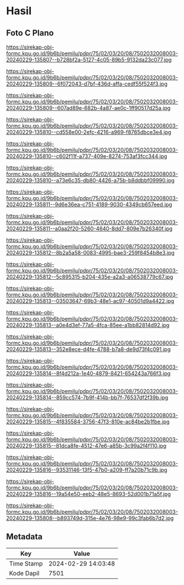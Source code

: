 # Hasil

## Foto C Plano

https://sirekap-obj-formc.kpu.go.id/9b6b/pemilu/pdpr/75/02/03/20/08/7502032008003-20240229-135807--b728bf2a-5127-4c05-89b5-9132da23c077.jpg

https://sirekap-obj-formc.kpu.go.id/9b6b/pemilu/pdpr/75/02/03/20/08/7502032008003-20240229-135809--6f072043-d7bf-436d-affa-cedf55f524f3.jpg

https://sirekap-obj-formc.kpu.go.id/9b6b/pemilu/pdpr/75/02/03/20/08/7502032008003-20240229-135809--607ad89e-682b-4a87-ae0c-1ff90517d25a.jpg

https://sirekap-obj-formc.kpu.go.id/9b6b/pemilu/pdpr/75/02/03/20/08/7502032008003-20240229-135810--cd558e00-2efc-4216-a969-f8765dbce3e4.jpg

https://sirekap-obj-formc.kpu.go.id/9b6b/pemilu/pdpr/75/02/03/20/08/7502032008003-20240229-135810--c602f11f-a737-409e-8274-753af3fcc344.jpg

https://sirekap-obj-formc.kpu.go.id/9b6b/pemilu/pdpr/75/02/03/20/08/7502032008003-20240229-135810--a73e6c35-db80-4426-a75b-b8ddbbf09990.jpg

https://sirekap-obj-formc.kpu.go.id/9b6b/pemilu/pdpr/75/02/03/20/08/7502032008003-20240229-135811--9d6e36ea-c751-4189-9030-4349cb657eed.jpg

https://sirekap-obj-formc.kpu.go.id/9b6b/pemilu/pdpr/75/02/03/20/08/7502032008003-20240229-135811--a0aa2f20-5260-4640-8dd7-809e7b26340f.jpg

https://sirekap-obj-formc.kpu.go.id/9b6b/pemilu/pdpr/75/02/03/20/08/7502032008003-20240229-135812--8b2a5a58-0083-4995-bae3-259f8454b8e3.jpg

https://sirekap-obj-formc.kpu.go.id/9b6b/pemilu/pdpr/75/02/03/20/08/7502032008003-20240229-135812--5c895315-b204-435e-a2a3-a06538779c67.jpg

https://sirekap-obj-formc.kpu.go.id/9b6b/pemilu/pdpr/75/02/03/20/08/7502032008003-20240229-135813--03503647-69b3-48e1-ac97-40501d9a4422.jpg

https://sirekap-obj-formc.kpu.go.id/9b6b/pemilu/pdpr/75/02/03/20/08/7502032008003-20240229-135813--a0e4d3ef-77a5-4fca-85ee-a1bb82814d92.jpg

https://sirekap-obj-formc.kpu.go.id/9b6b/pemilu/pdpr/75/02/03/20/08/7502032008003-20240229-135813--352e8ece-d4fe-4788-b7a8-de9d73f4c091.jpg

https://sirekap-obj-formc.kpu.go.id/9b6b/pemilu/pdpr/75/02/03/20/08/7502032008003-20240229-135814--8f4d212a-1e40-4879-8421-654243a766f3.jpg

https://sirekap-obj-formc.kpu.go.id/9b6b/pemilu/pdpr/75/02/03/20/08/7502032008003-20240229-135814--859cc574-7b9f-414b-bb7f-76537df2f39b.jpg

https://sirekap-obj-formc.kpu.go.id/9b6b/pemilu/pdpr/75/02/03/20/08/7502032008003-20240229-135815--4f835584-3756-47f3-810e-ac84be2b1fbe.jpg

https://sirekap-obj-formc.kpu.go.id/9b6b/pemilu/pdpr/75/02/03/20/08/7502032008003-20240229-135815--81dca8fe-4512-47e6-a85b-3c99a2f4f110.jpg

https://sirekap-obj-formc.kpu.go.id/9b6b/pemilu/pdpr/75/02/03/20/08/7502032008003-20240229-135816--93531146-13f5-47b0-a209-ff7a20b71c9b.jpg

https://sirekap-obj-formc.kpu.go.id/9b6b/pemilu/pdpr/75/02/03/20/08/7502032008003-20240229-135816--19a54e50-eeb2-48e5-8693-52d001b71a5f.jpg

https://sirekap-obj-formc.kpu.go.id/9b6b/pemilu/pdpr/75/02/03/20/08/7502032008003-20240229-135808--b893749d-315e-4e76-98e9-99c3fab6b7d2.jpg


## Metadata

| Key        | Value               |
| ---------- | ------------------- |
| Time Stamp | 2024-02-29 14:03:48 |
| Kode Dapil | 7501                |



